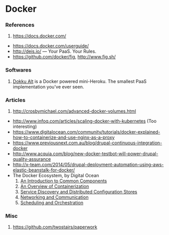Docker
====

### References

1. https://docs.docker.com/
- https://docs.docker.com/userguide/
- http://deis.io/ — Your PaaS. Your Rules.
- https://github.com/docker/fig, http://www.fig.sh/

### Softwares

1. [Dokku Alt](https://dokku-alt.github.io) is a Docker powered mini-Heroku. The smallest PaaS implementation you've ever seen.

### Articles

1. http://crosbymichael.com/advanced-docker-volumes.html
- http://www.infoq.com/articles/scaling-docker-with-kubernetes (Too interesting)
- https://www.digitalocean.com/community/tutorials/docker-explained-how-to-containerize-and-use-nginx-as-a-proxy
- https://www.previousnext.com.au/blog/drupal-continuous-integration-docker
- http://www.acquia.com/blog/new-docker-testbot-will-power-drupal-quality-assurance
- http://x-team.com/2014/05/drupal-deployment-automation-using-aws-elastic-beanstalk-for-docker/
- The Docker Ecosystem, by Digital Ocean
  1. [An Introduction to Common Components](http://j.mp/1BUuhEE)
  1. [An Overview of Containerization](http://j.mp/1BUul7b)
  1. [Service Discovery and Distributed Configuration Stores](http://j.mp/1x5CK1O)
  1. [Networking and Communication](http://j.mp/1HfbrIC)
  1. [Scheduling and Orchestration](http://j.mp/1BUuo38)

### Misc

1. https://github.com/twostairs/paperwork
